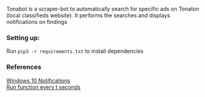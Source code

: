
Tonabot is a scraper-bot to automatically search for specific ads on Tonaton (local classifieds website). It performs the searches and displays notifications on findings

### Setting up:
Run  `pip3 -r requirements.txt` to install dependencies

### References
[Windows 10 Notifications](https://github.com/jithurjacob/Windows-10-Toast-Notifications)  
[Run function every t seconds](https://stackoverflow.com/questions/3393612/run-certain-code-every-n-seconds)
